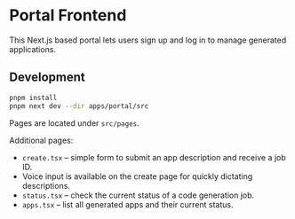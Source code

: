 # Portal Frontend

This Next.js based portal lets users sign up and log in to manage generated applications.

## Development

```bash
pnpm install
pnpm next dev --dir apps/portal/src
```

Pages are located under `src/pages`.

Additional pages:

- `create.tsx` – simple form to submit an app description and receive a job ID.
- Voice input is available on the create page for quickly dictating descriptions.
- `status.tsx` – check the current status of a code generation job.
- `apps.tsx` – list all generated apps and their current status.
